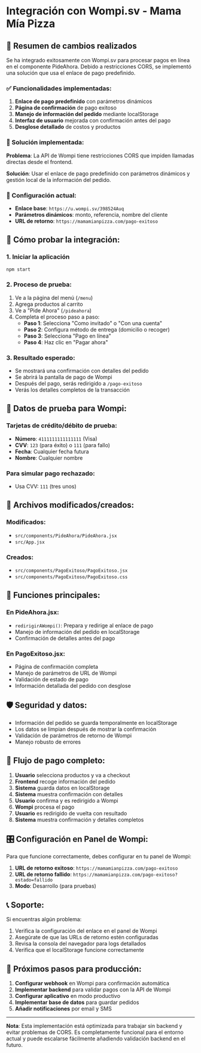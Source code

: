 # Integración con Wompi.sv - Mama Mía Pizza

## 🎯 Resumen de cambios realizados

Se ha integrado exitosamente con Wompi.sv para procesar pagos en línea en el componente PideAhora. Debido a restricciones CORS, se implementó una solución que usa el enlace de pago predefinido.

### ✅ Funcionalidades implementadas:

1. **Enlace de pago predefinido** con parámetros dinámicos
2. **Página de confirmación** de pago exitoso
3. **Manejo de información del pedido** mediante localStorage
4. **Interfaz de usuario** mejorada con confirmación antes del pago
5. **Desglose detallado** de costos y productos

### 🔧 Solución implementada:

**Problema**: La API de Wompi tiene restricciones CORS que impiden llamadas directas desde el frontend.

**Solución**: Usar el enlace de pago predefinido con parámetros dinámicos y gestión local de la información del pedido.

### 🔑 Configuración actual:

- **Enlace base**: `https://u.wompi.sv/398524Auq`
- **Parámetros dinámicos**: monto, referencia, nombre del cliente
- **URL de retorno**: `https://mamamianpizza.com/pago-exitoso`

## 🚀 Cómo probar la integración:

### 1. Iniciar la aplicación
```bash
npm start
```

### 2. Proceso de prueba:
1. Ve a la página del menú (`/menu`)
2. Agrega productos al carrito
3. Ve a "Pide Ahora" (`/pideahora`)
4. Completa el proceso paso a paso:
   - **Paso 1**: Selecciona "Como invitado" o "Con una cuenta"
   - **Paso 2**: Configura método de entrega (domicilio o recoger)
   - **Paso 3**: Selecciona "Pago en línea"
   - **Paso 4**: Haz clic en "Pagar ahora"

### 3. Resultado esperado:
- Se mostrará una confirmación con detalles del pedido
- Se abrirá la pantalla de pago de Wompi
- Después del pago, serás redirigido a `/pago-exitoso`
- Verás los detalles completos de la transacción

## 🧪 Datos de prueba para Wompi:

### Tarjetas de crédito/débito de prueba:
- **Número**: `4111111111111111` (Visa)
- **CVV**: `123` (para éxito) o `111` (para fallo)
- **Fecha**: Cualquier fecha futura
- **Nombre**: Cualquier nombre

### Para simular pago rechazado:
- Usa CVV: `111` (tres unos)

## 📝 Archivos modificados/creados:

### Modificados:
- `src/components/PideAhora/PideAhora.jsx`
- `src/App.jsx`

### Creados:
- `src/components/PagoExitoso/PagoExitoso.jsx`
- `src/components/PagoExitoso/PagoExitoso.css`

## 🔧 Funciones principales:

### En PideAhora.jsx:
- `redirigirAWompi()`: Prepara y redirige al enlace de pago
- Manejo de información del pedido en localStorage
- Confirmación de detalles antes del pago

### En PagoExitoso.jsx:
- Página de confirmación completa
- Manejo de parámetros de URL de Wompi
- Validación de estado de pago
- Información detallada del pedido con desglose

## 🛡️ Seguridad y datos:

- Información del pedido se guarda temporalmente en localStorage
- Los datos se limpian después de mostrar la confirmación
- Validación de parámetros de retorno de Wompi
- Manejo robusto de errores

## 🔄 Flujo de pago completo:

1. **Usuario** selecciona productos y va a checkout
2. **Frontend** recoge información del pedido
3. **Sistema** guarda datos en localStorage
4. **Sistema** muestra confirmación con detalles
5. **Usuario** confirma y es redirigido a Wompi
6. **Wompi** procesa el pago
7. **Usuario** es redirigido de vuelta con resultado
8. **Sistema** muestra confirmación y detalles completos

## 🎛️ Configuración en Panel de Wompi:

Para que funcione correctamente, debes configurar en tu panel de Wompi:

1. **URL de retorno exitoso**: `https://mamamianpizza.com/pago-exitoso`
2. **URL de retorno fallido**: `https://mamamianpizza.com/pago-exitoso?estado=fallido`
3. **Modo**: Desarrollo (para pruebas)

## 📞 Soporte:

Si encuentras algún problema:
1. Verifica la configuración del enlace en el panel de Wompi
2. Asegúrate de que las URLs de retorno estén configuradas
3. Revisa la consola del navegador para logs detallados
4. Verifica que el localStorage funcione correctamente

## 🔮 Próximos pasos para producción:

1. **Configurar webhook** en Wompi para confirmación automática
2. **Implementar backend** para validar pagos con la API de Wompi
3. **Configurar aplicativo** en modo productivo
4. **Implementar base de datos** para guardar pedidos
5. **Añadir notificaciones** por email y SMS

---

**Nota**: Esta implementación está optimizada para trabajar sin backend y evitar problemas de CORS. Es completamente funcional para el entorno actual y puede escalarse fácilmente añadiendo validación backend en el futuro.
